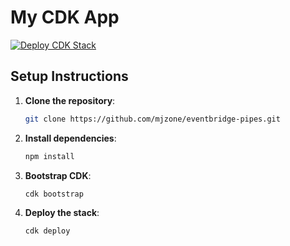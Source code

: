 # My CDK App
[![Deploy CDK Stack](https://github.com/mjzone/eventbridge-pipes/actions/workflows/deploy.yml/badge.svg?branch=main)](https://github.com/mjzone/eventbridge-pipes/actions/workflows/deploy.yml)

## Setup Instructions

1. **Clone the repository**:
   ```bash
   git clone https://github.com/mjzone/eventbridge-pipes.git


2. **Install dependencies**:
   ```bash
   npm install


3. **Bootstrap CDK**:
   ```bash
   cdk bootstrap


4. **Deploy the stack**:
   ```bash
   cdk deploy
